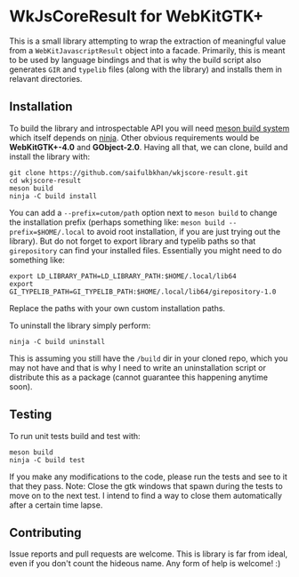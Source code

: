 # WkJsCoreResult for WebKitGTK+

This is a small library attempting to wrap the extraction of meaningful
value from a `WebKitJavascriptResult` object into a facade. Primarily, this
is meant to be used by language bindings and that is why the build script also
generates `GIR` and `typelib` files (along with the library) and installs them
in relavant directories.


## Installation

To build the library and introspectable API you will need
[meson build system](http://mesonbuild.com/Getting-meson.html) which itself
depends on [ninja](https://github.com/ninja-build/ninja/wiki/Pre-built-Ninja-packages).
Other obvious requirements would be __WebKitGTK+-4.0__ and __GObject-2.0__.
Having all that, we can clone, build and install the library with:

```
git clone https://github.com/saifulbkhan/wkjscore-result.git
cd wkjscore-result
meson build
ninja -C build install
```

You can add a `--prefix=cutom/path` option next to `meson build` to change the
installation prefix (perhaps something like: `meson build --prefix=$HOME/.local`
to avoid root installation, if you are just trying out the library). But do not
forget to export library and typelib paths so that `girepository` can find your
installed files. Essentially you might need to do something like:

```
export LD_LIBRARY_PATH=LD_LIBRARY_PATH:$HOME/.local/lib64
export GI_TYPELIB_PATH=GI_TYPELIB_PATH:$HOME/.local/lib64/girepository-1.0
```

Replace the paths with your own custom installation paths.

To uninstall the library simply perform:

```
ninja -C build uninstall
```

This is assuming you still have the `/build` dir in your cloned repo, which you
may not have and that is why I need to write an uninstallation script or
distribute this as a package (cannot guarantee this happening anytime soon).


## Testing

To run unit tests build and test with:

```
meson build
ninja -C build test
```

If you make any modifications to the code, please run the tests and see to it
that they pass. Note: Close the gtk windows that spawn during the tests to
move on to the next test. I intend to find a way to close them automatically
after a certain time lapse.


## Contributing
Issue reports and pull requests are welcome. This is library is far from ideal,
even if you don't count the hideous name. Any form of help is welcome! :)
